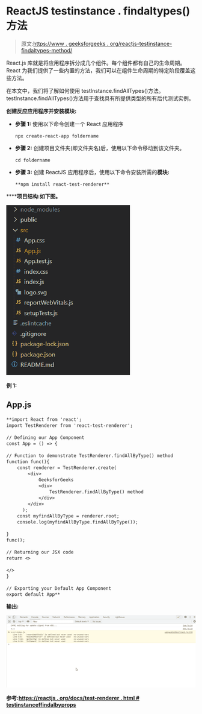 # ReactJS testinstance . findaltypes()方法

> 原文:[https://www . geeksforgeeks . org/reactjs-testinstance-findaltypes-method/](https://www.geeksforgeeks.org/reactjs-testinstance-findalltypes-method/)

React.js 库就是将应用程序拆分成几个组件。每个组件都有自己的生命周期。React 为我们提供了一些内置的方法，我们可以在组件生命周期的特定阶段覆盖这些方法。

在本文中，我们将了解如何使用 testInstance.findAllTypes()方法。testInstance.findAllTypes()方法用于查找具有所提供类型的所有后代测试实例。

**创建反应应用程序并安装模块:**

*   **步骤 1:** 使用以下命令创建一个 React 应用程序

    ```
    npx create-react-app foldername
    ```

*   **步骤 2:** 创建项目文件夹(即文件夹名)后，使用以下命令移动到该文件夹。

    ```
    cd foldername
    ```

*   **步骤 3:** 创建 ReactJS 应用程序后，使用以下命令安装所需的****模块:****

    ```
    **npm install react-test-renderer**
    ```

******项目结构:**如下图。****

****![](img/f04ae0d8b722a9fff0bd9bd138b29c23.png)****

******例 1:******

## ****App.js****

```
**import React from 'react';
import TestRenderer from 'react-test-renderer';

// Defining our App Component
const App = () => {

// Function to demonstrate TestRenderer.findAllByType() method
function func(){
    const renderer = TestRenderer.create(
        <div>
            GeeksforGeeks
            <div>
                TestRenderer.findAllByType() method
            </div>
        </div>
      );
    const myfindAllByType = renderer.root;
    console.log(myfindAllByType.findAllByType());

}
func();

// Returning our JSX code
return <>

</>
}

// Exporting your Default App Component
export default App**
```

******输出:******

****![](img/0874484b850efc3f6da27d38cbbe4495.png)****

******参考:**[https://reactjs . org/docs/test-renderer . html # testinstanceffindalbyprops](https://reactjs.org/docs/test-renderer.html#testinstancefindallbyprops)****